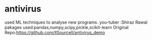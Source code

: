 # antivirus
used ML techniques to analyse  new programs.
you-tuber :Shiraz Rawal
pakages used:pandas,numpy,scipy,pickle,scikit-learn
Original Repo:https://github.com/llSourcell/antivirus_demo

